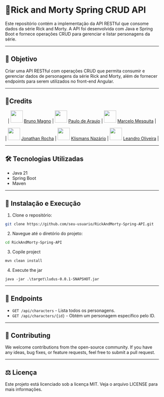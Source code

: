 # 🚀Rick and Morty Spring CRUD API

Este repositório contém a implementação da API RESTful que consome dados da série Rick and Morty. A API foi desenvolvida com Java e Spring Boot e fornece operações CRUD para gerenciar e listar personagens da série.

---

## 🎯 Objetivo

Criar uma API RESTful com operações CRUD que permita consumir e gerenciar dados de personagens da série Rick and Morty, além de fornecer endpoints para serem utilizados no front-end Angular.

---

## :zombie:Credits

<div align="center">

| <img src="https://avatars.githubusercontent.com/u/114788642?v=4" width="40px" height="40px"/> [Bruno Magno](https://github.com/brunoliratm) | <img src="https://avatars.githubusercontent.com/u/127964717?v=4" width="40px" height="40px"/> [Paulo de Araujo](https://github.com/Paulo-Araujo-Jr) | <img src="https://avatars.githubusercontent.com/u/126338859?v=4" width="40px" height="40px"/> [Marcelo Mesquita](https://github.com/MrMesquita) |

| <img src="https://avatars.githubusercontent.com/u/126990110?v=4" width="40px" height="40px"/> [Jonathan Rocha](https://github.com/Jonathanwsr) | <img src="https://avatars.githubusercontent.com/u/180599406?v=4" width="40px" height="40px"/> [Klismans Nazário](https://github.com/Klismans-Nazario) | <img src="https://avatars.githubusercontent.com/u/126925371?v=4" width="40px" height="40px"/> [Leandro Oliveira](https://github.com/leandrouser) |

</div>


---

## 🛠️ Tecnologias Utilizadas

- Java 21
- Spring Boot
- Maven

---

## 📂 Instalação e Execução

1. Clone o repositório:

```bash
git clone https://github.com/seu-usuario/RickAndMorty-Spring-API.git
```
2. Navegue até o diretório do projeto:

```bash
cd RickAndMorty-Spring-API
```
3. Copile project
```java
mvn clean install
```
4. Execute the jar
```
java -jar .\target\ludus-0.0.1-SNAPSHOT.jar
```

---

## 📃 Endpoints

- `GET /api/characters` - Lista todos os personagens.
- `GET /api/characters/{id}` - Obtém um personagem específico pelo ID.

---

## 🤝 Contributing

<p>We welcome contributions from the open-source community. If you have any ideas, bug fixes, or feature requests, feel free to submit a pull request.</p>

---

## ⚖️ Licença

Este projeto está licenciado sob a licença MIT. Veja o arquivo LICENSE para mais informações.